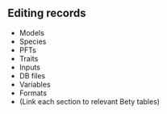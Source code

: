 ## Editing records

- Models
- Species
- PFTs
- Traits
- Inputs
- DB files
- Variables
- Formats
- (Link each section to relevant Bety tables)
